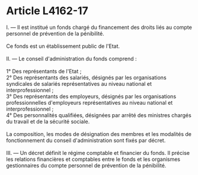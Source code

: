 # Article L4162-17

<p align="left">
  I. ― Il est institué un fonds chargé du financement des droits liés au compte personnel de prévention de la pénibilité.<br /> <br />Ce fonds est un établissement public de l'Etat.<br /> <br />II. ― Le conseil d'administration du fonds comprend :<br /> <br />1° Des représentants de l'Etat ;<br />2° Des représentants des salariés, désignés par les organisations syndicales de salariés représentatives au niveau national et interprofessionnel ;<br />3° Des représentants des employeurs, désignés par les organisations professionnelles d'employeurs représentatives au niveau national et interprofessionnel ;<br />4° Des personnalités qualifiées, désignées par arrêté des ministres chargés du travail et de la sécurité sociale.<br /> <br />La composition, les modes de désignation des membres et les modalités de fonctionnement du conseil d'administration sont fixés par décret.<br /> <br />III. ― Un décret définit le régime comptable et financier du fonds. Il précise les relations financières et comptables entre le fonds et les organismes gestionnaires du compte personnel de prévention de la pénibilité.
</p>
